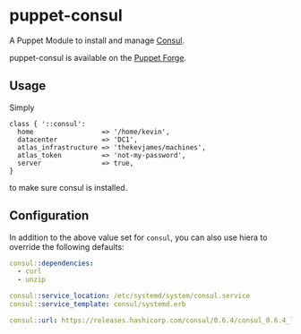 # puppet-consul

A Puppet Module to install and manage [Consul](https://www.consul.io/).

puppet-consul is available on the
[Puppet Forge](https://forge.puppetlabs.com/thekevjames/consul).

## Usage

Simply

```puppet
class { '::consul':
  home                 => '/home/kevin',
  datacenter           => 'DC1',
  atlas_infrastructure => 'thekevjames/machines',
  atlas_token          => 'not-my-password',
  server               => true,
}
```

to make sure consul is installed.

## Configuration

In addition to the above value set for `consul`, you can also use hiera to
override the following defaults:

```yaml
consul::dependencies:
  - curl
  - unzip

consul::service_location: /etc/systemd/system/consul.service
consul::service_template: consul/systemd.erb

consul::url: https://releases.hashicorp.com/consul/0.6.4/consul_0.6.4_linux_amd64.zip
```
